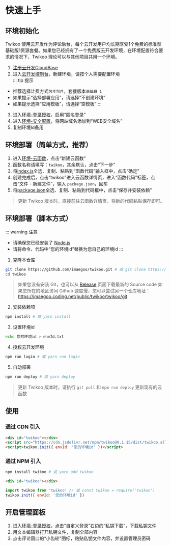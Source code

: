 # 快速上手

## 环境初始化

Twikoo 使用云开发作为评论后台，每个云开发用户均长期享受1个免费的标准型基础版1资源套餐。如果您已经拥有了一个免费版云开发环境，在环境配置符合要求的情况下，Twikoo 理论可以与其他项目共用一个环境。

1. [注册云开发CloudBase](https://curl.qcloud.com/KnnJtUom)
2. 进入[云开发控制台](https://console.cloud.tencent.com/tcb/)，新建环境，请按个人需要配置环境<br>
::: tip 提示
* 推荐选择计费方式`包年包月`，套餐版本`基础班 1`
* 如果提示“选择部署应用”，请选择“不创建环境”
* 如果提示选择“应用模板”，请选择“空模板”
:::
3. 进入[环境-登录授权](https://console.cloud.tencent.com/tcb/env/login)，启用“匿名登录”
4. 进入[环境-安全配置](https://console.cloud.tencent.com/tcb/env/safety)，将网站域名添加到“WEB安全域名”
5. 复制环境Id备用

## 环境部署（简单方式，推荐）

1. 进入[环境-云函数](https://console.cloud.tencent.com/tcb/scf/index)，点击“新建云函数”
2. 函数名称请填写：`twikoo`，其余默认，点击“下一步”
3. 将[index.js](https://imaegoo.coding.net/p/twikoo/d/twikoo/git/raw/dev/src/function/twikoo/index.js)全选、复制、粘贴到“函数代码”输入框中，点击“确定”
4. 创建完成后，点击“twikoo"进入云函数详情页，进入“函数代码”标签，点击“文件 - 新建文件”，输入 `package.json`，回车
5. 将[package.json](https://imaegoo.coding.net/p/twikoo/d/twikoo/git/raw/dev/src/function/twikoo/package.json)全选、复制、粘贴到代码框中，点击“保存并安装依赖”

> 更新 Twikoo 版本时，直接前往云函数详情页，将新的代码粘贴保存即可。

## 环境部署（脚本方式）

::: warning 注意
* 请确保您已经安装了 [Node.js](https://nodejs.org/en/download/)
* 请将命令、代码中“您的环境id”替换为您自己的环境id
:::

1. 克隆本仓库
``` sh
git clone https://github.com/imaegoo/twikoo.git # 或 git clone https://e.coding.net/imaegoo/twikoo/twikoo.git
cd twikoo
```
> 如果您没有安装 Git，也可以从 [Release](https://github.com/imaegoo/twikoo/releases) 页面下载最新的 Source code
> 如果您所在的地区访问 Github 速度慢，您可以尝试另一个仓库地址：https://imaegoo.coding.net/public/twikoo/twikoo/git
2. 安装依赖项
``` sh
npm install # 或 yarn install
```
3. 设置环境id
``` sh
echo 您的环境id > envId.txt
```
4. 授权云开发环境
``` sh
npm run login # 或 yarn run login
```
5. 自动部署
``` sh
npm run deploy # 或 yarn deploy
```

> 更新 Twikoo 版本时，请执行 `git pull` 和 `npm run deploy` 更新现有的云函数

## 使用

### 通过 CDN 引入

``` html
<div id="twikoo"></div>
<script src="https://cdn.jsdelivr.net/npm/twikoo@0.1.15/dist/twikoo.all.min.js"></script>
<script>twikoo.init({ envId: '您的环境id' })</script>
```

### 通过 NPM 引入

``` sh
npm install twikoo # 或 yarn add twikoo
```

``` html
<div id="twikoo"></div>
```

``` js
import twikoo from 'twikoo' // 或 const twikoo = require('twikoo')
twikoo.init({ envId: '您的环境id' })
```

## 开启管理面板

1. 进入[环境-登录授权](https://console.cloud.tencent.com/tcb/env/login)，点击“自定义登录”右边的“私钥下载”，下载私钥文件
2. 用文本编辑器打开私钥文件，复制全部内容
3. 点击评论窗口的“小齿轮”图标，粘贴私钥文件内容，并设置管理员密码
